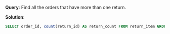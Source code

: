 **Query**: Find all the orders that have more than one return.

**Solution**:
```sql
SELECT order_id, count(return_id) AS return_count FROM return_item GROUP BY order_id HAVING return_count>1;
